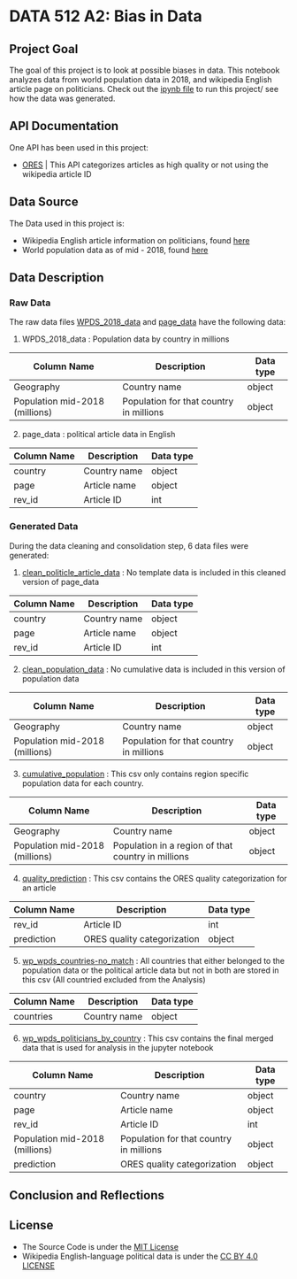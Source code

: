 # DATA 512 A2: Bias in Data

## Project Goal

The goal of this project is to look at possible biases in data. This notebook analyzes data from world population data in 2018, and wikipedia English article page on politicians. Check out the [ipynb file](https://github.com/apoorva-sh/data-512-a2/blob/master/hcds-a2-bias.ipynb) to run this project/ see how the data was generated.

## API Documentation
One API has been used in this project:

- [ORES](https://ores.wikimedia.org/v3/#!/scoring/get_v3_scores_context_revid_model) | This API categorizes articles as high quality or not using the wikipedia article ID

## Data Source
The Data used in this project is:

- Wikipedia English article information on politicians, found [here](https://figshare.com/articles/Untitled_Item/5513449)
- World population data as of mid - 2018, found [here](https://www.prb.org/international/indicator/population/table/)

## Data Description

### Raw Data
The raw data files [WPDS_2018_data](https://github.com/apoorva-sh/data-512-a2/blob/master/data/raw_data/WPDS_2018_data.csv) and [page_data](https://github.com/apoorva-sh/data-512-a2/blob/master/data/raw_data/page_data.csv) have the following data:

1) WPDS_2018_data : Population data by country in millions

| Column Name | Description | Data type|
|-------------|-------------|------------|
| Geography | Country name | object |
| Population mid-2018 (millions) | Population for that country in millions | object|

2) page_data : political article data in English

| Column Name | Description | Data type|
|-------------|-------------|------------|
| country | Country name | object |
| page | Article name | object|
| rev_id | Article ID | int |

### Generated Data
During the data cleaning and consolidation step, 6 data files were generated:

1) [clean_politicle_article_data](https://github.com/apoorva-sh/data-512-a2/blob/master/data/raw_data/clean_politicle_article_data.csv) : No template data is included in this cleaned version of page_data

| Column Name | Description | Data type|
|-------------|-------------|------------|
| country | Country name | object |
| page | Article name | object|
| rev_id | Article ID | int |

2) [clean_population_data](https://github.com/apoorva-sh/data-512-a2/blob/master/data/raw_data/clean_population_data.csv) : No cumulative data is included in this version of population data

| Column Name | Description | Data type|
|-------------|-------------|------------|
| Geography | Country name | object |
| Population mid-2018 (millions) | Population for that country in millions | object|

3) [cumulative_population](https://github.com/apoorva-sh/data-512-a2/blob/master/data/raw_data/cumulative_population.csv) : This csv only contains region specific population data for each country.

| Column Name | Description | Data type|
|-------------|-------------|------------|
| Geography | Country name | object |
| Population mid-2018 (millions) | Population in a region of that country in millions | object|

4) [quality_prediction](https://github.com/apoorva-sh/data-512-a2/blob/master/data/raw_data/quality_prediction.csv) :
This csv contains the ORES quality categorization for an article

| Column Name | Description | Data type|
|-------------|-------------|------------|
| rev_id | Article ID | int |
| prediction | ORES quality categorization | object|

5) [wp_wpds_countries-no_match](https://github.com/apoorva-sh/data-512-a2/blob/master/data/raw_data/wp_wpds_countries-no_match.csv) : All countries that either belonged to the population data or the political article data but not in both are stored in this csv (All countried excluded from the Analysis)

| Column Name | Description | Data type|
|-------------|-------------|------------|
| countries | Country name | object |

6) [wp_wpds_politicians_by_country](https://github.com/apoorva-sh/data-512-a2/blob/master/data/raw_data/wp_wpds_politicians_by_country.csv) : This csv contains the final merged data that is used for analysis in the jupyter notebook

| Column Name | Description | Data type|
|-------------|-------------|------------|
| country | Country name | object |
| page | Article name | object|
| rev_id | Article ID | int |
| Population mid-2018 (millions) | Population for that country in millions | object|
| prediction | ORES quality categorization | object|


## Conclusion and Reflections

## License

- The Source Code is under the [MIT License](https://github.com/apoorva-sh/data-512-a2/blob/master/LICENSE)
- Wikipedia English-language political data is under the [CC BY 4.0 LICENSE](https://creativecommons.org/licenses/by/4.0/)

